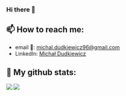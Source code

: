 ### Hi there 👋

## 📫 How to reach me:

- email 📧:  [michal.dudkiewicz96@gmail.com](michal.dudkiewicz96@gmail.com)
- LinkedIn: [Michał Dudkiewicz](https://www.linkedin.com/in/micha%C5%82-dudkiewicz/)

## 🏅 My github stats:

<div>

 <img align="left" src="https://github-readme-stats.vercel.app/api?username=MichalDudkiewicz&count_private=true&show_icons=true&theme=prussian">
 
 <img  src="https://github-readme-stats.vercel.app/api/top-langs/?username=MichalDudkiewicz&count_private=true&show_icons=true&theme=prussian">

</div>
